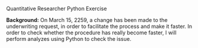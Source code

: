 Quantitative Researcher Python Exercise

**Background:**
On March 15, 2259, a change has been made to the underwriting request, in order to facilitate the process and make it faster.
In order to check whether the procedure has really become faster, I will perform analyzes using Python to check the issue.
